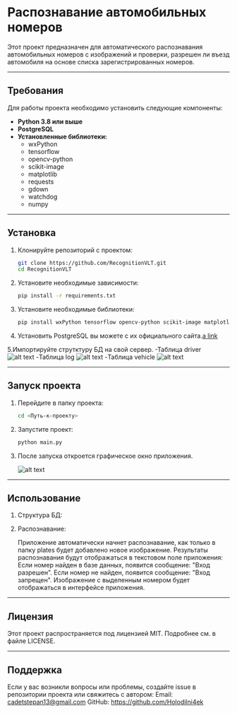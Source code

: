 # Распознавание автомобильных номеров

Этот проект предназначен для автоматического распознавания автомобильных номеров с изображений и проверки, разрешен ли въезд автомобиля на основе списка зарегистрированных номеров.

---

## Требования

Для работы проекта необходимо установить следующие компоненты:

- **Python 3.8 или выше**
- **PostgreSQL**
- **Установленные библиотеки:**
  - wxPython
  - tensorflow
  - opencv-python
  - scikit-image
  - matplotlib
  - requests
  - gdown
  - watchdog
  - numpy

---

## Установка

1. Клонируйте репозиторий с проектом:

   ```bash
   git clone https://github.com/RecognitionVLT.git
   cd RecognitionVLT

2. Установите необходимые зависимости:

    ```bash
    pip install -r requirements.txt

3. Установите необходимые библиотеки:

    ```bash
    pip install wxPython tensorflow opencv-python scikit-image matplotlib requests gdown watchdog numpy

4. Установить PostgreSQL вы можете с их официального сайта.[a link](https://www.postgresql.org/)

5.Импортируйте струтктуру БД на свой сервер.
    -Таблица driver
    ![alt text](image-1.png)
    -Таблица log
    ![alt text](image-2.png)
    -Таблица vehicle
    ![alt text](image-3.png)

---

## Запуск проекта

1. Перейдите в папку проекта:

    ```bash
    cd <Путь-к-проекту>

2. Запустите проект:

    ```bash
    python main.py

3. После запуска откроется графическое окно приложения.

    ![alt text](image.png)

---

## Использование

1. Структура БД:

2. Распознавание:

    Приложение автоматически начнет распознавание, как только в папку plates будет добавлено новое изображение.
    Результаты распознавания будут отображаться в текстовом поле приложения:
    Если номер найден в базе данных, появится сообщение: "Вход разрешен".
    Если номер не найден, появится сообщение: "Вход запрещен".
    Изображение с выделенным номером будет отображаться в интерфейсе приложения.

---

## Лицензия

Этот проект распространяется под лицензией MIT. Подробнее см. в файле LICENSE.

---

## Поддержка

Если у вас возникли вопросы или проблемы, создайте issue в репозитории проекта или свяжитесь с автором:
    Email: <cadetstepan13@gmail.com>
    GitHub: <https://github.com/Holodilni4ek>
